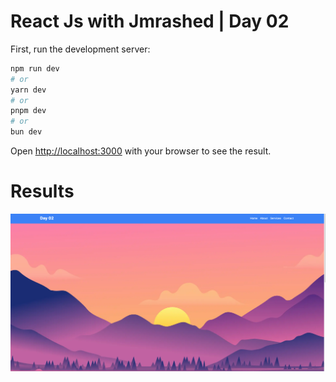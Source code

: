 # React Js with Jmrashed | Day 02

First, run the development server:

```bash
npm run dev
# or
yarn dev
# or
pnpm dev
# or
bun dev
```

Open [http://localhost:3000](http://localhost:3000) with your browser to see the result.


# Results
<img src="./public/assets/images/Screenshot.png"> 